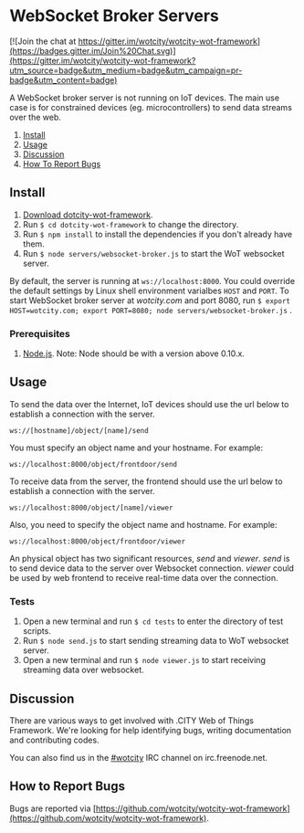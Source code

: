 # WebSocket Broker Servers

[![Join the chat at https://gitter.im/wotcity/wotcity-wot-framework](https://badges.gitter.im/Join%20Chat.svg)](https://gitter.im/wotcity/wotcity-wot-framework?utm_source=badge&utm_medium=badge&utm_campaign=pr-badge&utm_content=badge)

A WebSocket broker server is not running on IoT devices. The main use case is for constrained devices (eg. microcontrollers) to send data streams over the web.

1. [Install](#install)
2. [Usage](#usage)
3. [Discussion](#discussion)
4. [How To Report Bugs](#how-to-report-bugs)

## Install

1. [Download dotcity-wot-framework](https://github.com/wotcity/dotcity-wot-framework).
2. Run `$ cd dotcity-wot-framework` to change the directory.
3. Run `$ npm install` to install the dependencies if you don't already have them.
4. Run `$ node servers/websocket-broker.js` to start the WoT websocket server.

By default, the server is running at `ws://localhost:8000`. You could override the default settings by Linux shell environment varialbes ```HOST``` and ```PORT```. To start WebSocket broker server at *wotcity.com* and port 8080, run `$ export HOST=wotcity.com; export PORT=8080; node servers/websocket-broker.js` .

### Prerequisites

1. [Node.js](https://nodejs.org). Note: Node should be with a version above 0.10.x.

## Usage

To send the data over the Internet, IoT devices should use the url below to establish a connection with the server.

```
ws://[hostname]/object/[name]/send
```

You must specify an object name and your hostname. For example:

```
ws://localhost:8000/object/frontdoor/send
```

To receive data from the server, the frontend should use the url below to establish a connection with the server.

```
ws://localhost:8000/object/[name]/viewer
```

Also, you need to specify the object name and hostname. For example:

```
ws://localhost:8000/object/frontdoor/viewer
```

An physical object has two significant resources, *send* and *viewer*. *send* is to send device data to the server over Websocket connection. *viewer* could be used by web frontend to receive real-time data over the connection.

### Tests

1. Open a new terminal and run `$ cd tests` to enter the directory of test scripts.
2. Run `$ node send.js` to start sending streaming data to WoT websocket server.
3. Open a new terminal and run `$ node viewer.js` to start receiving streaming data over websocket. 

## Discussion

There are various ways to get involved with .CITY Web of Things Framework. We're looking for help identifying bugs, writing documentation and contributing codes.

You can also find us in the [#wotcity](http://webchat.freenode.net/?channels=wotcity) IRC channel on irc.freenode.net.

## How to Report Bugs

Bugs are reported via [https://github.com/wotcity/wotcity-wot-framework](https://github.com/wotcity/wotcity-wot-framework).
